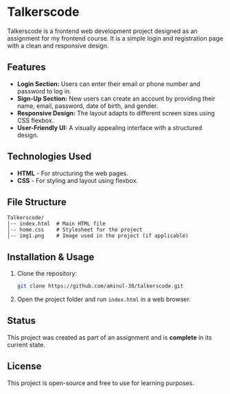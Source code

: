 # Talkerscode

Talkerscode is a frontend web development project designed as an assignment for my frontend course. It is a simple login and registration page with a clean and responsive design.

## Features

- **Login Section:** Users can enter their email or phone number and password to log in.
- **Sign-Up Section:** New users can create an account by providing their name, email, password, date of birth, and gender.
- **Responsive Design:** The layout adapts to different screen sizes using CSS flexbox.
- **User-Friendly UI:** A visually appealing interface with a structured design.


## Technologies Used

- **HTML** - For structuring the web pages.
- **CSS** - For styling and layout using flexbox.

## File Structure

```
Talkerscode/
│-- index.html  # Main HTML file
│-- home.css    # Stylesheet for the project
│-- img1.png    # Image used in the project (if applicable)
```

## Installation & Usage

1. Clone the repository:
   ```bash
   git clone https://github.com/aminul-38/talkerscode.git
   ```
2. Open the project folder and run `index.html` in a web browser.

## Status

This project was created as part of an assignment and is **complete** in its current state.

## License

This project is open-source and free to use for learning purposes.

